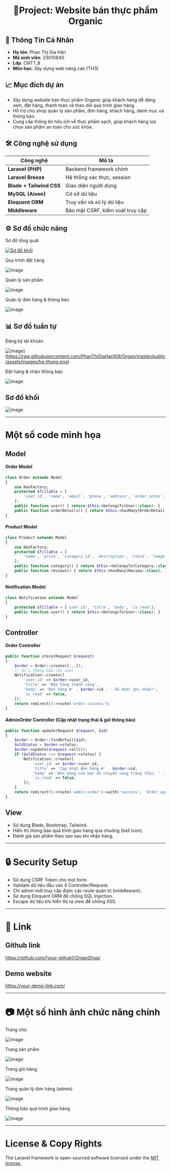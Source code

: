 <h1 align="center">🌱Project: Website bán thực phẩm Organic</h1>

## 👤 Thông Tin Cá Nhân  
- **Họ tên**: Phan Thị Gia Hân
- **Mã sinh viên**: 23010840
- **Lớp**: CNTT_8
- **Môn học**: Xây dựng web nâng cao (TH3)

## 📈 Mục đích dự án
- Xây dựng website bán thực phẩm Organic giúp khách hàng dễ dàng xem, đặt hàng, thanh toán và theo dõi quá trình giao hàng.
- Hỗ trợ chủ shop quản lý sản phẩm, đơn hàng, khách hàng, danh mục và thông báo.
- Cung cấp thông tin hữu ích về thực phẩm sạch, giúp khách hàng lựa chọn sản phẩm an toàn cho sức khỏe.

## 🛠️ Công nghệ sử dụng

| Công nghệ | Mô tả |
|----------|-------|
| **Laravel (PHP)** | Backend framework chính |
| **Laravel Breeze** | Hệ thống xác thực, session |
| **Blade + Tailwind CSS** | Giao diện người dùng |
| **MySQL (Aiven)** | Cơ sở dữ liệu |
| **Eloquent ORM** | Truy vấn và xử lý dữ liệu |
| **Middleware** | Bảo mật CSRF, kiểm soát truy cập |

## ⚙️ Sơ đồ chức năng

Sơ đồ tổng quát

[![Sơ đồ khối](https://raw.githubusercontent.com/PhanThiGiaHan108/Organ/master/public/assets/images/so-do-khoi.png)](https://raw.githubusercontent.com/PhanThiGiaHan108/Organ/master/public/assets/images/so-do-khoi.png)


Quy trình đặt hàng

![image](https://github.com/user-attachments/assets/so-do-quy-trinh-dat-hang.png)

Quản lý sản phẩm

![image](https://github.com/user-attachments/assets/so-do-quan-ly-san-pham.png)

Quản lý đơn hàng & thông báo

![image](https://github.com/user-attachments/assets/so-do-thong-bao-don-hang.png)

## 📊 Sơ đồ tuần tự

Đăng ký tài khoản

![image](https://raw.githubusercontent.com/PhanThiGiaHan108/Organ/master/public/assets/images/he-thong.png)](https://raw.githubusercontent.com/PhanThiGiaHan108/Organ/master/public/assets/images/he-thong.png)



Đặt hàng & nhận thông báo

![image](https://github.com/user-attachments/assets/so-do-dat-hang-thong-bao.png)

## Sơ đồ khối 

![image](https://github.com/user-attachments/assets/so-do-khoi-organic.png)

---

<h1>Một số code minh họa</h1>

## Model

#### Order Model 
```php
class Order extends Model
{
    use HasFactory;
    protected $fillable = [
        'user_id', 'name', 'email', 'phone', 'address', 'order_notes', 'total', 'status'
    ];
    public function user() { return $this->belongsTo(User::class); }
    public function orderDetails() { return $this->hasMany(OrderDetail::class); }
}
```

#### Product Model

```php
class Product extends Model
{
    use HasFactory;
    protected $fillable = [
        'name', 'price', 'category_id', 'description', 'stock', 'image'
    ];
    public function category() { return $this->belongsTo(Category::class); }
    public function reviews() { return $this->hasMany(Review::class); }
}
```

#### Notification Model

```php
class Notification extends Model
{
    protected $fillable = ['user_id', 'title', 'body', 'is_read'];
    public function user() { return $this->belongsTo(User::class); }
}
```

## Controller

#### Order Controller

```php
public function store(Request $request)
{
    $order = Order::create([...]);
    // Gửi thông báo cho user
    Notification::create([
        'user_id' => $order->user_id,
        'title' => 'Đặt hàng thành công',
        'body' => 'Đơn hàng #' . $order->id . ' đã được ghi nhận!',
        'is_read' => false,
    ]);
    return redirect()->route('order.success');
}
```

#### AdminOrder Controller (Cập nhật trạng thái & gửi thông báo)

```php
public function update(Request $request, $id)
{
    $order = Order::findOrFail($id);
    $oldStatus = $order->status;
    $order->update($request->all());
    if ($oldStatus !== $request->status) {
        Notification::create([
            'user_id' => $order->user_id,
            'title' => 'Cập nhật đơn hàng #' . $order->id,
            'body' => 'Đơn hàng của bạn đã chuyển sang trạng thái: ' . $request->status,
            'is_read' => false,
        ]);
    }
    return redirect()->route('admin.order')->with('success', 'Order updated successfully.');
}
```

## View

- Sử dụng Blade, Bootstrap, Tailwind.
- Hiển thị thông báo quá trình giao hàng qua chuông (bell icon).
- Đánh giá sản phẩm theo sao sau khi nhận hàng.

---

<h1> 🔒 Security Setup</h1>

- Sử dụng CSRF Token cho mọi form.
- Validate dữ liệu đầu vào ở Controller/Request.
- Chỉ admin mới truy cập được các route quản trị (middleware).
- Sử dụng Eloquent ORM để chống SQL Injection.
- Escape dữ liệu khi hiển thị ra view để chống XSS.

---

<h1> 🔗 Link </h1>

## Github link

<https://github.com/[your-github]/OrganShop/>

## Demo website
<https://your-demo-link.com/>

---

<h1> 📷 Một số hình ảnh chức năng chính</h1>

Trang chủ

![image](https://github.com/user-attachments/assets/trang-chu-organic.png)

Trang sản phẩm

![image](https://github.com/user-attachments/assets/san-pham-organic.png)

Trang giỏ hàng

![image](https://github.com/user-attachments/assets/gio-hang-organic.png)

Trang quản lý đơn hàng (admin)

![image](https://github.com/user-attachments/assets/quan-ly-don-hang-admin.png)

Thông báo quá trình giao hàng

![image](https://github.com/user-attachments/assets/thong-bao-giao-hang.png)

---

<h1>License & Copy Rights</h1>

The Laravel framework is open-sourced software licensed under the <a href="https://opensource.org/licenses/MIT" rel="nofollow">MIT license.</a>

